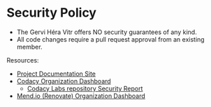 # Security Policy

- The Gervi Héra Vitr offers NO security guarantees of any kind.
- All code changes require a pull request approval from an existing member.

Resources:

- [Project Documentation Site](https://gervi-hera-vitr.github.io/google-ai-labs/ "Gervi Hî Vitr Labs")
- [Codacy Organization Dashboard](https://app.codacy.com/organizations/gh/Gervi-Hera-Vitr/dashboard "Codacy Organization Dashboard")
  - [Codacy Labs repository Security Report](https://app.codacy.com/gh/Gervi-Hera-Vitr/google-ai-labs/dashboard "Codacy Security Report")
- [Mend.io (Renovate) Organization Dashboard](https://developer.mend.io/github/Gervi-Hera-Vitr "Mend.io: Renovate Security Report")